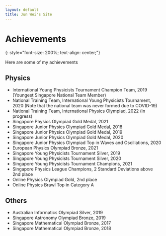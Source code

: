 ```yaml
---
layout: default
title: Jun Wei's Site
---
```


# Achievements
{: style="font-size: 200%; text-align: center;"}

Here are some of my achievements

## Physics

- International Young Physicists Tournament Champion Team, 2019 (Youngest Singapore National Team Member)
- National Training Team, International Young Physicists Tournament, 2020 
(Note that the national team was never formed due to COVID-19)
- National Training Team, International Physics Olympiad, 2022 (in progress)
- Singapore Physics Olympiad Gold Medal, 2021
- Singapore Junior Physics Olympiad Gold Medal, 2018
- Singapore Junior Physics Olympiad Gold Medal, 2019
- Singapore Junior Physics Olympiad Gold Medal, 2020
- Singapore Junior Physics Olympiad Top in Waves and Oscillations, 2020
- European Physics Olympiad Bronze, 2021
- Singapore Young Physicists Tournament Silver, 2019
- Singapore Young Physicists Tournament Silver, 2020
- Singapore Young Physicists Tournament Champions, 2021
- Singapore Physics League Champions, 2 Standard Deviations above 2nd place
- Online Physics Olympiad Gold, 2nd place
- Online Physics Brawl Top in Category A


## Others

- Australian Informatics Olympiad Silver, 2019
- Singapore Astronomy Olympiad Bronze, 2019
- Singapore Mathematical Olympiad Bronze, 2017
- Singapore Mathematical Olympiad Bronze, 2018
